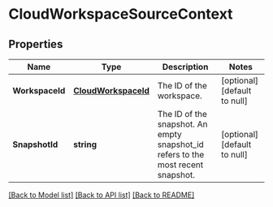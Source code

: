 # CloudWorkspaceSourceContext

## Properties
Name | Type | Description | Notes
------------ | ------------- | ------------- | -------------
**WorkspaceId** | [**CloudWorkspaceId**](CloudWorkspaceId.md) | The ID of the workspace. | [optional] [default to null]
**SnapshotId** | **string** | The ID of the snapshot. An empty snapshot_id refers to the most recent snapshot. | [optional] [default to null]

[[Back to Model list]](../README.md#documentation-for-models) [[Back to API list]](../README.md#documentation-for-api-endpoints) [[Back to README]](../README.md)


